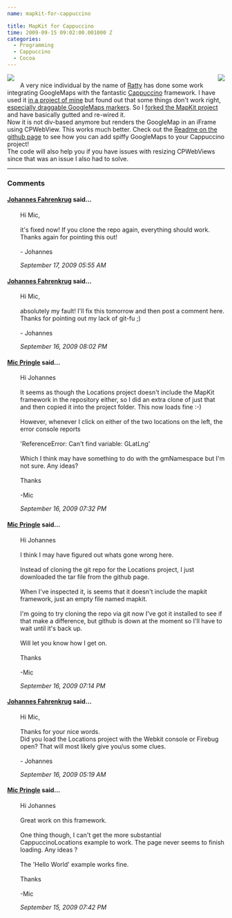 ```yaml
---
name: mapkit-for-cappuccino

title: MapKit for Cappuccino
time: 2009-09-15 09:02:00.001000 Z
categories:
  - Programming
  - Cappuccino
  - Cocoa
---
```


<div class="separator" style="clear: both; text-align: center;"></div><div class="separator" style="clear: both; text-align: center;"><a href="http://3.bp.blogspot.com/_-dK4R3d1lbc/Sq9V5CpFbvI/AAAAAAAAA4E/SIfDYRJyBRE/s1600-h/googlemaps-left.png" imageanchor="1" style="clear: right; float: right; margin-bottom: 1em; margin-left: 1em;"><img border="0" style="border: 0px" src="/assets/archived_posts/googlemaps-left_b55d750b.png" /></a></div><a href="http://2.bp.blogspot.com/_-dK4R3d1lbc/Sq9Vu6NxCII/AAAAAAAAA38/2JU22jW5bi4/s1600-h/cappuccino-right.png" imageanchor="1" style="clear: left; float: left; margin-bottom: 1em; margin-right: 1em;"><img border="0" style="border: 0px" src="/assets/archived_posts/cappuccino-right_cd4d9a00.png" /></a><br />
A very nice individual by the name of <a href="http://github.com/Ratty">Ratty</a>&nbsp;has done some work integrating GoogleMaps with the fantastic <a href="http://cappuccino.org/">Cappuccino</a> framework. I have used it <a href="http://blog.springenwerk.com/2009/09/my-first-cappuccino-app.html">in a project of mine</a>&nbsp;but found out that some things don't work right, <a href="http://groups.google.com/group/objectivej/browse_thread/thread/a45f2419405068bd">especially draggable GoogleMaps markers</a>. So I <a href="http://github.com/jfahrenkrug/MapKit">forked the MapKit project</a> and have basically gutted and re-wired it.<br />
Now it is not div-based anymore but renders the GoogleMap in an iFrame using CPWebView. This works much better. Check out the <a href="http://github.com/jfahrenkrug/MapKit/blob/master/README.textile">Readme on the github page</a> to see how you can add spiffy GoogleMaps to your Cappuccino project!<br />
The code will also help you if you have issues with resizing CPWebViews since that was an issue I also had to solve.
<br/><hr/><h3>Comments</h3>
<div class="swcomment"><h4><a href="http://www.blogger.com/profile/06650223978538123548">Johannes Fahrenkrug</a> said...</h4>
<p style="margin-left: 30px">Hi Mic,<br /><br />it&#39;s fixed now! If you clone the repo again, everything should work. Thanks again for pointing this out!<br /><br />- Johannes</p>
<em class="swlightgray" style="margin-left: 30px">September 17, 2009 05:55 AM</em></div>
<div class="swcomment"><h4><a href="http://www.blogger.com/profile/06650223978538123548">Johannes Fahrenkrug</a> said...</h4>
<p style="margin-left: 30px">Hi Mic,<br /><br />absolutely my fault! I&#39;ll fix this tomorrow and then post a comment here. Thanks for pointing out my lack of git-fu ;)<br /><br />- Johannes</p>
<em class="swlightgray" style="margin-left: 30px">September 16, 2009 08:02 PM</em></div>
<div class="swcomment"><h4><a href="">Mic Pringle</a> said...</h4>
<p style="margin-left: 30px">Hi Johannes<br /><br />It seems as though the Locations project doesn&#39;t include the MapKit framework in the repository either, so I did an extra clone of just that and then copied it into the project folder. This now loads fine :-)<br /><br />However, whenever I click on either of the two locations on the left, the error console reports <br /><br />&#39;ReferenceError: Can&#39;t find variable: GLatLng&#39;<br /><br />Which I think may have something to do with the gmNamespace but I&#39;m not sure. Any ideas?<br /><br />Thanks<br /><br />-Mic</p>
<em class="swlightgray" style="margin-left: 30px">September 16, 2009 07:32 PM</em></div>
<div class="swcomment"><h4><a href="">Mic Pringle</a> said...</h4>
<p style="margin-left: 30px">Hi Johannes<br /><br />I think I may have figured out whats gone wrong here.<br /><br />Instead of cloning the git repo for the Locations project, I just downloaded the tar file from the github page.<br /><br />When I&#39;ve inspected it, is seems that it doesn&#39;t include the mapkit framework, just an empty file named mapkit.<br /><br />I&#39;m going to try cloning the repo via git now I&#39;ve got it installed to see if that make a difference, but github is down at the moment so I&#39;ll have to wait until it&#39;s back up.<br /><br />Will let you know how I get on.<br /><br />Thanks<br /><br />-Mic</p>
<em class="swlightgray" style="margin-left: 30px">September 16, 2009 07:14 PM</em></div>
<div class="swcomment"><h4><a href="http://www.blogger.com/profile/06650223978538123548">Johannes Fahrenkrug</a> said...</h4>
<p style="margin-left: 30px">Hi Mic,<br /><br />Thanks for your nice words.<br />Did you load the Locations project with the Webkit console or Firebug open? That will most likely give you/us some clues.<br /><br />- Johannes</p>
<em class="swlightgray" style="margin-left: 30px">September 16, 2009 05:19 AM</em></div>
<div class="swcomment"><h4><a href="">Mic Pringle</a> said...</h4>
<p style="margin-left: 30px">Hi Johannes<br /><br />Great work on this framework.<br /><br />One thing though, I can&#39;t get the more substantial CappuccinoLocations example to work. The page never seems to finish loading. Any ideas ?<br /><br />The &#39;Hello World&#39; example works fine.<br /><br />Thanks<br /><br />-Mic</p>
<em class="swlightgray" style="margin-left: 30px">September 15, 2009 07:42 PM</em></div>
